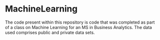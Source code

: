 # MachineLearning

The code present within this repository is code that was completed as part of a class on Machine Learning for an MS in Business Analytics. The data used comprises public and private data sets.
